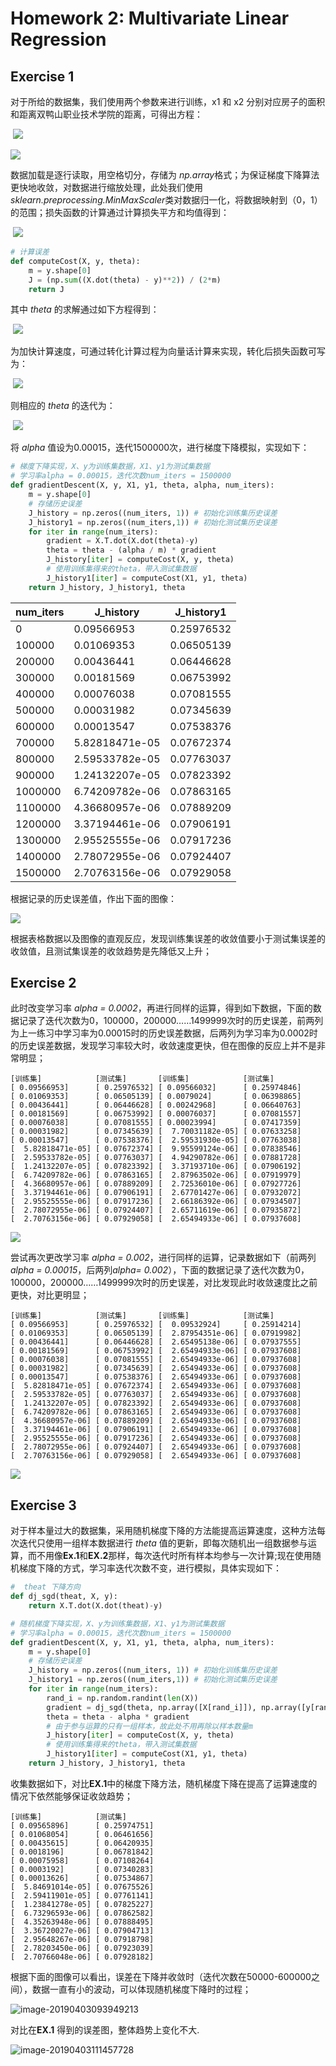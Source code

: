 # Homework 2: Multivariate Linear Regression

## Exercise 1

对于所给的数据集，我们使用两个参数来进行训练，x1​ 和 x2 分别对应房子的面积和距离双鸭山职业技术学院的距离，可得出方程：

​								![](images/1.png)

![](images/2.png) 

数据加载是逐行读取，用空格切分，存储为 *np.array*​ 格式；为保证梯度下降算法更快地收敛，对数据进行缩放处理，此处我们使用 ​*sklearn.preprocessing.MinMaxScaler​* 类对数据归一化，将数据映射到（0，1）的范围；损失函数的计算通过计算损失平方和均值得到：

​								![](images/3.png)

```python
# 计算误差
def computeCost(X, y, theta):
    m = y.shape[0]
    J = (np.sum((X.dot(theta) - y)**2)) / (2*m)
    return J
```

其中 *theta* 的求解通过如下方程得到：

​								![](images/4.png)

为加快计算速度，可通过转化计算过程为向量话计算来实现，转化后损失函数可写为：

​								![](images/5.png)

则相应的 *theta* 的迭代为：

​								![](images/6.png)

 将 *alpha* 值设为0.00015，迭代1500000次，进行梯度下降模拟，实现如下：

```python 
# 梯度下降实现，X、y为训练集数据，X1、y1为测试集数据
# 学习率alpha = 0.00015，迭代次数num_iters = 1500000
def gradientDescent(X, y, X1, y1, theta, alpha, num_iters):
    m = y.shape[0]
    # 存储历史误差
    J_history = np.zeros((num_iters, 1)) # 初始化训练集历史误差
    J_history1 = np.zeros((num_iters,1)) # 初始化测试集历史误差
    for iter in range(num_iters):
        gradient = X.T.dot(X.dot(theta)-y)
        theta = theta - (alpha / m) * gradient
        J_history[iter] = computeCost(X, y, theta)
        # 使用训练集得来的theta，带入测试集数据
        J_history1[iter] = computeCost(X1, y1, theta)
    return J_history, J_history1, theta
```

| num_iters | J_history      | J_history1 |
| :-------- | -------------- | ---------- |
| 0         | 0.09566953     | 0.25976532 |
| 100000    | 0.01069353     | 0.06505139 |
| 200000    | 0.00436441     | 0.06446628 |
| 300000    | 0.00181569     | 0.06753992 |
| 400000    | 0.00076038     | 0.07081555 |
| 500000    | 0.00031982     | 0.07345639 |
| 600000    | 0.00013547     | 0.07538376 |
| 700000    | 5.82818471e-05 | 0.07672374 |
| 800000    | 2.59533782e-05 | 0.07763037 |
| 900000    | 1.24132207e-05 | 0.07823392 |
| 1000000   | 6.74209782e-06 | 0.07863165 |
| 1100000   | 4.36680957e-06 | 0.07889209 |
| 1200000   | 3.37194461e-06 | 0.07906191 |
| 1300000   | 2.95525555e-06 | 0.07917236 |
| 1400000   | 2.78072955e-06 | 0.07924407 |
| 1500000   | 2.70763156e-06 | 0.07929058 |

根据记录的历史误差值，作出下面的图像：

![](images/00015.png)

根据表格数据以及图像的直观反应，发现训练集误差的收敛值要小于测试集误差的收敛值，且测试集误差的收敛趋势是先降低又上升；

## Exercise 2

此时改变学习率 *alpha = 0.0002​*，再进行同样的运算，得到如下数据，下面的数据记录了迭代次数为0，100000，200000……1499999次时的历史误差，前两列为上一练习中学习率为0.00015时的历史误差数据，后两列为学习率为0.0002时的历史误差数据，发现学习率较大时，收敛速度更快，但在图像的反应上并不是非常明显；

```
[训练集]            [测试集]       [训练集]            [测试集]
[ 0.09566953]      [ 0.25976532] [ 0.09566032]      [ 0.25974846]
[ 0.01069353]      [ 0.06505139] [ 0.0079024]       [ 0.06398865]
[ 0.00436441]      [ 0.06446628] [ 0.00242968]      [ 0.06640763]
[ 0.00181569]      [ 0.06753992] [ 0.00076037]      [ 0.07081557]
[ 0.00076038]      [ 0.07081555] [ 0.00023994]      [ 0.07417359]
[ 0.00031982]      [ 0.07345639] [  7.70031182e-05] [ 0.07633258]
[ 0.00013547]      [ 0.07538376] [  2.59531930e-05] [ 0.07763038]
[  5.82818471e-05] [ 0.07672374] [  9.95599124e-06] [ 0.07838546]
[  2.59533782e-05] [ 0.07763037] [  4.94290782e-06] [ 0.07881728]
[  1.24132207e-05] [ 0.07823392] [  3.37193710e-06] [ 0.07906192]
[  6.74209782e-06] [ 0.07863165] [  2.87963502e-06] [ 0.07919979]
[  4.36680957e-06] [ 0.07889209] [  2.72536010e-06] [ 0.07927726]
[  3.37194461e-06] [ 0.07906191] [  2.67701427e-06] [ 0.07932072]
[  2.95525555e-06] [ 0.07917236] [  2.66186392e-06] [ 0.07934507]
[  2.78072955e-06] [ 0.07924407] [  2.65711619e-06] [ 0.07935872]
[  2.70763156e-06] [ 0.07929058] [  2.65494933e-06] [ 0.07937608]
```

![](images/EX2-1.png)

尝试再次更改学习率 *alpha = 0.002​* ，进行同样的运算，记录数据如下（前两列*alpha = 0.00015*，后两列*alpha= 0.002*），下面的数据记录了迭代次数为0，100000，200000……1499999次时的历史误差，对比发现此时收敛速度比之前更快，对比更明显；

```
[训练集]            [测试集]       [训练集]            [测试集]
[ 0.09566953]      [ 0.25976532] [  0.09532924]     [ 0.25914214]
[ 0.01069353]      [ 0.06505139] [  2.87954351e-06] [ 0.07919982]
[ 0.00436441]      [ 0.06446628] [  2.65495138e-06] [ 0.07937555]
[ 0.00181569]      [ 0.06753992] [  2.65494933e-06] [ 0.07937608]
[ 0.00076038]      [ 0.07081555] [  2.65494933e-06] [ 0.07937608]
[ 0.00031982]      [ 0.07345639] [  2.65494933e-06] [ 0.07937608]
[ 0.00013547]      [ 0.07538376] [  2.65494933e-06] [ 0.07937608]
[  5.82818471e-05] [ 0.07672374] [  2.65494933e-06] [ 0.07937608]
[  2.59533782e-05] [ 0.07763037] [  2.65494933e-06] [ 0.07937608]
[  1.24132207e-05] [ 0.07823392] [  2.65494933e-06] [ 0.07937608]
[  6.74209782e-06] [ 0.07863165] [  2.65494933e-06] [ 0.07937608]
[  4.36680957e-06] [ 0.07889209] [  2.65494933e-06] [ 0.07937608]
[  3.37194461e-06] [ 0.07906191] [  2.65494933e-06] [ 0.07937608]
[  2.95525555e-06] [ 0.07917236] [  2.65494933e-06] [ 0.07937608]
[  2.78072955e-06] [ 0.07924407] [  2.65494933e-06] [ 0.07937608]
[  2.70763156e-06] [ 0.07929058] [  2.65494933e-06] [ 0.07937608]
```

![](images/EX2-2.png)

## Exercise 3

对于样本量过大的数据集，采用随机梯度下降的方法能提高运算速度，这种方法每次迭代只使用一组样本数据进行 *theta* 值的更新，即每次随机出一组数据参与运算，而不用像**Ex.1**和**EX.2**那样，每次迭代时所有样本均参与一次计算;现在使用随机梯度下降的方式，学习率迭代次数不变，进行模拟，具体实现如下：

```python
#  theat 下降方向
def dj_sgd(theat, X, y):
    return X.T.dot(X.dot(theat)-y)

# 随机梯度下降实现，X、y为训练集数据，X1、y1为测试集数据
# 学习率alpha = 0.00015，迭代次数num_iters = 1500000
def gradientDescent(X, y, X1, y1, theta, alpha, num_iters):
    m = y.shape[0]
    # 存储历史误差
    J_history = np.zeros((num_iters, 1)) # 初始化训练集历史误差
    J_history1 = np.zeros((num_iters,1)) # 初始化测试集历史误差
    for iter in range(num_iters):
      	rand_i = np.random.randint(len(X))
        gradient = dj_sgd(theta, np.array([X[rand_i]]), np.array([y[rand_i]]))
        theta = theta - alpha * gradient 
        # 由于参与运算的只有一组样本，故此处不用再除以样本数量m
        J_history[iter] = computeCost(X, y, theta)
        # 使用训练集得来的theta，带入测试集数据
        J_history1[iter] = computeCost(X1, y1, theta)
    return J_history, J_history1, theta
```

收集数据如下，对比**EX.1**中的梯度下降方法，随机梯度下降在提高了运算速度的情况下依然能够保证收敛趋势；

```
[训练集]            [测试集]
[ 0.09565896]      [ 0.25974751]
[ 0.01068054]      [ 0.06461656]
[ 0.00435615]      [ 0.06420935]
[ 0.0018196]       [ 0.06781842]
[ 0.00075958]      [ 0.07108264]
[ 0.0003192]       [ 0.07340283]
[ 0.00013626]      [ 0.07534867]
[  5.84691014e-05] [ 0.07675526]
[  2.59411901e-05] [ 0.07761141]
[  1.23841278e-05] [ 0.07825227]
[  6.73296593e-06] [ 0.07862582]
[  4.35263948e-06] [ 0.07888495]
[  3.36720027e-06] [ 0.07904713]
[  2.95648267e-06] [ 0.07918798]
[  2.78203450e-06] [ 0.07923039]
[  2.70766048e-06] [ 0.07928182]
```

根据下面的图像可以看出，误差在下降并收敛时（迭代次数在50000-600000之间），数据一直有小的波动，可以体现随机梯度下降时的过程；

![image-20190403093949213](images/EX3.png)

对比在**EX.1** 得到的误差图，整体趋势上变化不大.

![image-20190403111457728](images/00015.png)



